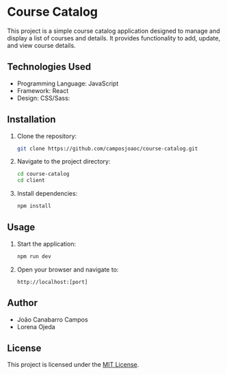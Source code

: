 # Course Catalog

This project is a simple course catalog application designed to manage and display a list of courses and details. It provides functionality to add, update, and view course details.


## Technologies Used

- Programming Language: JavaScript
- Framework: React
- Design: CSS/Sass: 

## Installation

1. Clone the repository:
    ```bash
    git clone https://github.com/camposjoaoc/course-catalog.git
    ```
2. Navigate to the project directory:
    ```bash
    cd course-catalog
    cd client
    ```
3. Install dependencies:
    ```bash
    npm install
    ```
## Usage

1. Start the application:
    ```bash
    npm run dev
    ```
2. Open your browser and navigate to:
    ```
    http://localhost:[port]
    ```

## Author
- João Canabarro Campos
- Lorena Ojeda

## License

This project is licensed under the [MIT License](LICENSE).